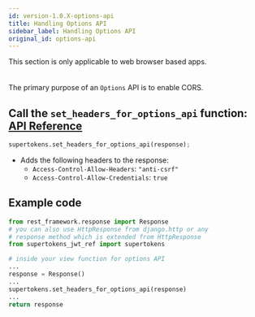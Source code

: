 ```yaml
---
id: version-1.0.X-options-api
title: Handling Options API
sidebar_label: Handling Options API
original_id: options-api
---
```


<div class="specialNote">
This section is only applicable to web browser based apps.
</div>
<div style="height: 20px"></div>

The primary purpose of an ```Options``` API is to enable CORS.

## Call the ```set_headers_for_options_api``` function: [API Reference](api-reference#set_headers_for_options_apiresponse)
```python
supertokens.set_headers_for_options_api(response);
```
- Adds the following headers to the response:
    - ```Access-Control-Allow-Headers```: ```"anti-csrf"```
    - ```Access-Control-Allow-Credentials```: ```true```

<div class="divider"></div>

## Example code
```python
from rest_framework.response import Response
# you can also use HttpResponse from django.http or any
# response method which is extended from HttpResponse
from supertokens_jwt_ref import supertokens

# inside your view function for options API
...
response = Response()
...
supertokens.set_headers_for_options_api(response)
...
return response
```